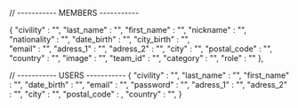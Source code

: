 // ----------- MEMBERS -----------

{
"civility" : "",
"last_name" : "",
"first_name" : "",
"nickname" : "",
"nationality" : "",
"date_birth" : "",
"city_birth" : "",  
 "email" : "",
"adress_1" : "",
"adress_2" : "",
"city" : "",
"postal_code" : "",
"country" : "",
"image" : "",
"team_id" : "",
"category" : "",
"role" : ""
},

// ----------- USERS -----------
{
"civility" : "",
"last_name" : "",
"first_name" : "",
"date_birth" : "",
"email" : "",
"password" : "",
"adress_1" : "",
"adress_2" : "",
"city" : "",
"postal_code" : ,
"country" : "",
}
